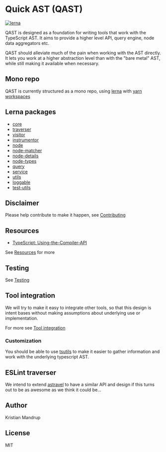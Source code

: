 # Quick AST (QAST)

[![lerna](https://img.shields.io/badge/maintained%20with-lerna-cc00ff.svg)](https://lernajs.io/)

QAST is designed as a foundation for writing tools that work with the TypeScript AST. It aims to provide a higher level API, query engine, node data aggregators etc.

QAST should alleviate much of the pain when working with the AST directly.
It lets you work at a higher abstraction level than with the "bare metal" AST, while still making it available when necessary.

## Mono repo

QAST is currently structured as a mono repo, using [lerna](https://lernajs.io/) with [yarn workspaces](https://yarnpkg.com/blog/2017/08/02/introducing-workspaces/)

## Lerna packages

* [core](packages/core/Readme.md)
* [traverser](packages/traverser/Readme.md)
* [visitor](packages/visitor/Readme.md)
* [instrumentor](packages/instrumentor/Readme.md)
* [node](packages/node/Readme.md)
* [node-matcher](packages/node-matcher/Readme.md)
* [node-details](packages/node-details/Readme.md)
* [node-types](packages/node-types/Readme.md)
* [query](packages/query/Readme.md)
* [service](packages/service/Readme.md)
* [utils](packages/utils/Readme.md)
* [loggable](packages/loggable/Readme.md)
* [test-utils](packages/test-utils/Readme.md)

## Disclaimer

Please help contribute to make it happen, see [Contributing](CONTRIBUTING.md)

## Resources

* [TypeScript: Using-the-Compiler-API](https://github.com/Microsoft/TypeScript/wiki/Using-the-Compiler-API)

See [Resources](docs/resources.md) for more

## Testing

See [Testing](docs/testing.md)

## Tool integration

We will try to make it easy to integrate other tools, so that this design is intent bases without making assumptions about underlying use or implementation.

For more see [Tool integration](docs/tool-integration.md)

### Customization

You should be able to use [tsutils](https://github.com/ajafff/tsutils) to make it easier to gather information and work with the underlying typescript AST.

## ESLint traverser

We intend to extend [astravel](https://github.com/kristianmandrup/astravel) to have a similar API and design if this turns out to be as awesome as we think it could be...

## Author

Kristian Mandrup

## License

MIT
